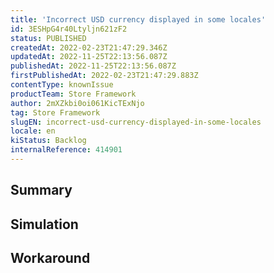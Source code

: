 ```yaml
---
title: 'Incorrect USD currency displayed in some locales'
id: 3ESHpG4r40Ltyljn621zF2
status: PUBLISHED
createdAt: 2022-02-23T21:47:29.346Z
updatedAt: 2022-11-25T22:13:56.087Z
publishedAt: 2022-11-25T22:13:56.087Z
firstPublishedAt: 2022-02-23T21:47:29.883Z
contentType: knownIssue
productTeam: Store Framework
author: 2mXZkbi0oi061KicTExNjo
tag: Store Framework
slugEN: incorrect-usd-currency-displayed-in-some-locales
locale: en
kiStatus: Backlog
internalReference: 414901
---
```


## Summary



## Simulation



## Workaround



